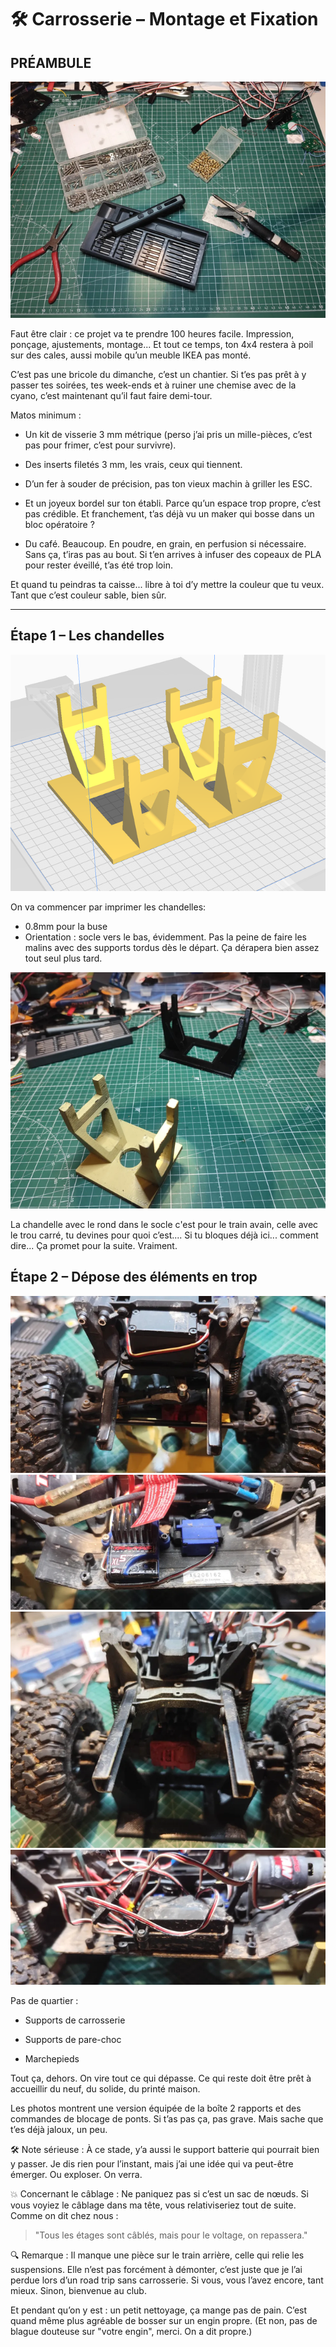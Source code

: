 # 🛠️ Carrosserie – Montage et Fixation

## PRÉAMBULE

![Outils](./images/tools.png)

Faut être clair : ce projet va te prendre 100 heures facile. Impression, ponçage, ajustements, montage... Et tout ce temps, ton 4x4 restera à poil sur des cales, aussi mobile qu’un meuble IKEA pas monté.

C’est pas une bricole du dimanche, c’est un chantier. Si t’es pas prêt à y passer tes soirées, tes week-ends et à ruiner une chemise avec de la cyano, c’est maintenant qu’il faut faire demi-tour.

Matos minimum :
- Un kit de visserie 3 mm métrique (perso j’ai pris un mille-pièces, c’est pas pour frimer, c’est pour survivre).

- Des inserts filetés 3 mm, les vrais, ceux qui tiennent.

- D’un fer à souder de précision, pas ton vieux machin à griller les ESC.

- Et un joyeux bordel sur ton établi. Parce qu’un espace trop propre, c’est pas crédible. Et franchement, t’as déjà vu un maker qui bosse dans un bloc opératoire ?

- Du café. Beaucoup. En poudre, en grain, en perfusion si nécessaire. Sans ça, t’iras pas au bout. Si t’en arrives à infuser des copeaux de PLA pour rester éveillé, t’as été trop loin.

Et quand tu peindras ta caisse... libre à toi d’y mettre la couleur que tu veux. Tant que c’est couleur sable, bien sûr.

---

## Étape 1 – Les chandelles

![Chandelles](./images/jack.png)

On va commencer par imprimer les chandelles:
- 0.8mm pour la buse
- Orientation : socle vers le bas, évidemment. Pas la peine de faire les malins avec des supports tordus dès le départ. Ça dérapera bien assez tout seul plus tard.

![Chandelles](./images/jacks2.png)

La chandelle avec le rond dans le socle c'est pour le train avain, celle avec le trou carré, tu devines pour quoi c’est....
Si tu bloques déjà ici... comment dire... Ça promet pour la suite. Vraiment.

## Étape 2 – Dépose des éléments en trop
![Avant](./images/1_front.png)
![Gauche](./images/1_left.png)
![Arrière](./images/1_rear.png)
![Droites](./images/1_right.png)


Pas de quartier :

- Supports de carrosserie

- Supports de pare-choc

- Marchepieds

Tout ça, dehors. On vire tout ce qui dépasse. Ce qui reste doit être prêt à accueillir du neuf, du solide, du printé maison.

Les photos montrent une version équipée de la boîte 2 rapports et des commandes de blocage de ponts. Si t’as pas ça, pas grave. Mais sache que t’es déjà jaloux, un peu.

🛠️ Note sérieuse :
À ce stade, y’a aussi le support batterie qui pourrait bien y passer.
Je dis rien pour l’instant, mais j’ai une idée qui va peut-être émerger. Ou exploser. On verra.

💥 Concernant le câblage :
Ne paniquez pas si c’est un sac de nœuds. Si vous voyiez le câblage dans ma tête, vous relativiseriez tout de suite. Comme on dit chez nous :

> "Tous les étages sont câblés, mais pour le voltage, on repassera."

🔍 Remarque :
Il manque une pièce sur le train arrière, celle qui relie les suspensions. Elle n’est pas forcément à démonter, c’est juste que je l’ai perdue lors d’un road trip sans carrosserie. Si vous, vous l’avez encore, tant mieux. Sinon, bienvenue au club.

Et pendant qu’on y est : un petit nettoyage, ça mange pas de pain. C’est quand même plus agréable de bosser sur un engin propre.
(Et non, pas de blague douteuse sur "votre engin", merci. On a dit propre.)
